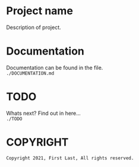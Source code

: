 # Project name
Description of project.

# Documentation

Documentation can be found in the file.  
`./DOCUMENTATION.md`

# TODO

Whats next? Find out in here...  
`./TODO`

# COPYRIGHT
 `Copyright 2021, First Last, All rights reserved.`

